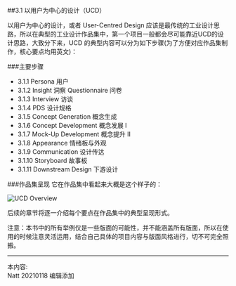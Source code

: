 ##3.1 以用户为中心的设计（UCD）

以用户为中心的设计，或者 User-Centred Design 应该是最传统的工业设计思路，所以在典型的工业设计作品集中，第一个项目一般都会尽可能靠近UCD的设计思路，大致分下来，UCD 的典型内容可以分为如下步骤(为了方便对应作品集制作，核心要点均用英文)：  



###主要步骤
* 3.1.1 Persona 用户
* 3.1.2 Insight 洞察 Questionnaire 问卷
* 3.1.3 Interview 访谈
* 3.1.4 PDS 设计规格
* 3.1.5 Concept Generation 概念生成
* 3.1.6 Concept Development 概念发展 I
* 3.1.7 Mock-Up Development 概念提升 II
* 3.1.8 Appearance 情绪板与外观
* 3.1.9 Communication 设计传达
* 3.1.10 Storyboard 故事板
* 3.1.11 Downstream Design 下游设计  

###作品集呈现 
它在作品集中看起来大概是这个样子的：  

![UCD Overview](http://kitpic.makebi.net/2021/ucd_overall.jpg)

  
后续的章节将逐一介绍每个要点在作品集中的典型呈现形式。

  
注意：本书中的所有举例仅是一些版面的可能性，并不能涵盖所有版面，所以在使用的时候注意灵活运用，结合自己具体的项目内容与版面风格进行，切不可完全照搬。



---
本内容:  
Natt 20210118 编辑添加